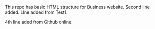 This repo has basic HTML structure for Business website.
Second line added.
LIne added from Test1.

4th line aded from Github online.
